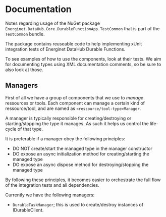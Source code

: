 # Documentation

Notes regarding usage of the NuGet package `Energinet.DataHub.Core.DurableFunctionApp.TestCommon` that is part of the `TestCommon` bundle.

The package contains reuseable code to help implementing xUnit integration tests of Energinet DataHub Durable Functions.

To see examples of how to use the components, look at their tests. We aim for
documenting types using XML documentation comments, so be sure to also look at those.

## Managers

First of all we have a group of components that we use to *manage* ressources or tools. Each component can manage a certain kind of ressource/tool, and are named as `<ressource/tool-type>Manager`.

A manager is typically responsible for creating/destroying or starting/stopping the type it manages. As such it helps us control the life-cycle of that type.

It is preferable if a manager obey the following principles:

* DO NOT create/start the managed type in the manager constructor
* DO expose an async initialization method for creating/starting the managed type
* DO expose an async dispose method for destroying/stopping the managed type

By following these principles, it becomes easier to orchestrate the full flow of the integration tests and all dependencies.

Currently we have the following managers:

* `DurableTaskManager`; this is used to create/destroy instances of IDurableClient.
